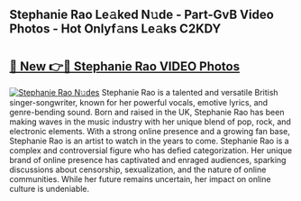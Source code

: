 ## Stephanie Rao Le𝚊ked N𝚞de - Part-GvB Video Photos - Hot Onlyf𝚊ns Le𝚊ks C2KDY

# <h2><a href="http://ac4569.deff.icu/?id=Stephanie+Rao">🔗 New 👉🔴 Stephanie Rao VIDEO Photos</a></h2>

[![Stephanie Rao N𝚞des](https://i.imgur.com/rIISA9y.gif)](http://ac4569.deff.icu/?id=Stephanie+Rao)
Stephanie Rao is a talented and versatile British singer-songwriter, known for her powerful vocals, emotive lyrics, and genre-bending sound. Born and raised in the UK, Stephanie Rao has been making waves in the music industry with her unique blend of pop, rock, and electronic elements. With a strong online presence and a growing fan base, Stephanie Rao is an artist to watch in the years to come. Stephanie Rao is a complex and controversial figure who has defied categorization. Her unique brand of online presence has captivated and enraged audiences, sparking discussions about censorship, sexualization, and the nature of online communities. While her future remains uncertain, her impact on online culture is undeniable.
